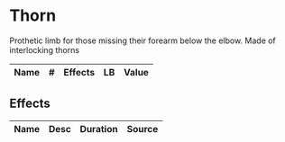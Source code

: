 # Thorn



Prothetic limb for those missing their forearm below the elbow. Made of interlocking thorns



| Name | # | Effects | LB | Value |
| :--: | :-: | :----: | :-: | :---: |

## Effects

| Name | Desc | Duration | Source |
| :--- | :----: | :------: | :-----------: |
